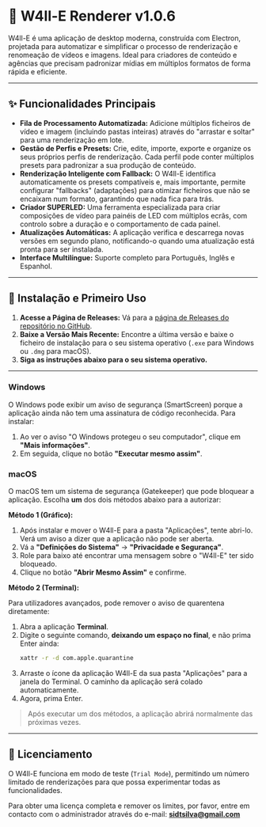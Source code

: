# 🚀 W4ll-E Renderer v1.0.6

W4ll-E é uma aplicação de desktop moderna, construída com Electron, projetada para automatizar e simplificar o processo de renderização e renomeação de vídeos e imagens. Ideal para criadores de conteúdo e agências que precisam padronizar mídias em múltiplos formatos de forma rápida e eficiente.

---

## ✨ Funcionalidades Principais

-   **Fila de Processamento Automatizada:** Adicione múltiplos ficheiros de vídeo e imagem (incluindo pastas inteiras) através do "arrastar e soltar" para uma renderização em lote.
-   **Gestão de Perfis e Presets:** Crie, edite, importe, exporte e organize os seus próprios perfis de renderização. Cada perfil pode conter múltiplos presets para padronizar a sua produção de conteúdo.
-   **Renderização Inteligente com Fallback:** O W4ll-E identifica automaticamente os presets compatíveis e, mais importante, permite configurar "fallbacks" (adaptações) para otimizar ficheiros que não se encaixam num formato, garantindo que nada fica para trás.
-   **Criador SUPERLED:** Uma ferramenta especializada para criar composições de vídeo para painéis de LED com múltiplos ecrãs, com controlo sobre a duração e o comportamento de cada painel.
-   **Atualizações Automáticas:** A aplicação verifica e descarrega novas versões em segundo plano, notificando-o quando uma atualização está pronta para ser instalada.
-   **Interface Multilíngue:** Suporte completo para Português, Inglês e Espanhol.

---

## 🚀 Instalação e Primeiro Uso

1.  **Acesse a Página de Releases:** Vá para a [página de Releases do repositório no GitHub](https://github.com/sidneyts/W4ll-E-Releases/releases).
2.  **Baixe a Versão Mais Recente:** Encontre a última versão e baixe o ficheiro de instalação para o seu sistema operativo (`.exe` para Windows ou `.dmg` para macOS).
3.  **Siga as instruções abaixo para o seu sistema operativo.**

---

### Windows

O Windows pode exibir um aviso de segurança (SmartScreen) porque a aplicação ainda não tem uma assinatura de código reconhecida. Para instalar:

1.  Ao ver o aviso "O Windows protegeu o seu computador", clique em **"Mais informações"**.
2.  Em seguida, clique no botão **"Executar mesmo assim"**.

### macOS

O macOS tem um sistema de segurança (Gatekeeper) que pode bloquear a aplicação. Escolha **um** dos dois métodos abaixo para a autorizar:

**Método 1 (Gráfico):**

1.  Após instalar e mover o W4ll-E para a pasta "Aplicações", tente abri-lo. Verá um aviso a dizer que a aplicação não pode ser aberta.
2.  Vá a **"Definições do Sistema"** -> **"Privacidade e Segurança"**.
3.  Role para baixo até encontrar uma mensagem sobre o "W4ll-E" ter sido bloqueado.
4.  Clique no botão **"Abrir Mesmo Assim"** e confirme.

**Método 2 (Terminal):**

Para utilizadores avançados, pode remover o aviso de quarentena diretamente:

1.  Abra a aplicação **Terminal**.
2.  Digite o seguinte comando, **deixando um espaço no final**, e não prima Enter ainda:
    ```bash
    xattr -r -d com.apple.quarantine 
    ```
3.  Arraste o ícone da aplicação W4ll-E da sua pasta "Aplicações" para a janela do Terminal. O caminho da aplicação será colado automaticamente.
4.  Agora, prima Enter.

> Após executar um dos métodos, a aplicação abrirá normalmente das próximas vezes.

---

## 🔑 Licenciamento

O W4ll-E funciona em modo de teste (`Trial Mode`), permitindo um número limitado de renderizações para que possa experimentar todas as funcionalidades.

Para obter uma licença completa e remover os limites, por favor, entre em contacto com o administrador através do e-mail: **sidtsilva@gmail.com**
